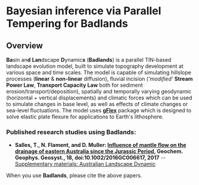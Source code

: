 Bayesian inference via Parallel Tempering for  Badlands
=====
 

## Overview

**Ba**sin an**d** **Lan**dscape **D**ynamic**s** (**Badlands**) is a parallel TIN-based landscape evolution model, built to simulate topography development at various space and time scales. The model is capable of simulating hillslope processes (**linear** & **non-linear** diffusion), fluvial incision (*'modified'* **Stream Power Law**, **Transport Capacity Law** both for sediment  erosion/transport/deposition), spatially and temporally varying geodynamic (horizontal + vertical displacements) and climatic forces which can be used to simulate changes in base level, as well as effects of climate changes or sea-level fluctuations. The model uses  [**gFlex**](https://github.com/awickert/gFlex) package which is designed to solve elastic plate flexure for applications to Earth's lithosphere.
  

### Published research studies using Badlands:

+ **Salles, T., N. Flament, and D. Muller: [Influence of mantle flow on the drainage of eastern Australia since the Jurassic Period](http://dx.doi.org/10.1002/2016GC006617), Geochem. Geophys. Geosyst., 18, doi:10.1002/2016GC006617, 2017** -- [Supplementary materials: Australian Landscape Dynamic](https://github.com/badlands-model/g-cubed-2016)


When you use **Badlands**, please cite the above papers.
